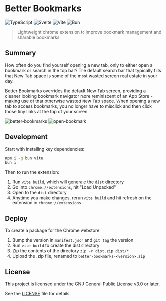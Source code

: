 # Better Bookmarks

![TypeScript](https://img.shields.io/badge/typescript-%23007ACC.svg?style=for-the-badge&logo=typescript&logoColor=white)
![Svelte](https://img.shields.io/badge/Svelte-4A4A55?style=for-the-badge&logo=svelte)
![Vite](https://img.shields.io/badge/Vite-646CFF?style=for-the-badge&logo=Vite&logoColor=white)
![Bun](https://img.shields.io/badge/Bun-000?logo=bun&style=for-the-badge&logoColor=white)

> Lightweight chrome extension to improve bookmark management and sharable bookmarks

## Summary

How often do you find yourself opening a new tab, only to either open a bookmark or search in the top bar? 
The default search bar that typically fills that New Tab space is some of the most wasted screen real estate in your day.

Better Bookmarks overrides the default New Tab screen, providing a cleaner looking bookmark navigator more reminiscent of an App Store - making use of that otherwise wasted New Tab space. When opening a new tab to access bookmarks, you no longer have to misclick and then click those tiny links at the top of your screen.

![better-bookmarks](https://github.com/user-attachments/assets/8a36de08-1c4c-418e-a033-d049a91f1e04)
![open-bookmark](https://github.com/user-attachments/assets/99a22ec4-c383-4172-8727-0e2d4dca0c50)

## Development

Start with installing key dependencies:
```sh
npm i -g bun vite
bun i
```

Then to run the extension:
1. Run `vite build`, which will generate the `dist` directory
2. Go into `chrome://extensions`, hit "Load Unpacked"
3. Open to the `dist` directory
4. Anytime you make changes, rerun `vite build` and hit refresh on the extension in `chrome://extensions`

## Deploy

To create a package for the Chrome webstore

1. Bump the version in `manifest.json` and `git tag` the version
2. Run `vite build` to create the dist directory
3. Zip the contents of the directory `zip -r dist.zip dist/*`
4. Upload the .zip file, renamed to `better-bookmarks-<version>.zip`

## License

This project is licensed under the GNU General Public License v3.0 or later.

See the [LICENSE](./LICENSE) file for details.
